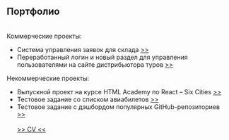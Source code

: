 ## Портфолио
\
Коммерческие проекты:
* Система управления заявок для склада [>>](gm)
* Переработанный логин  и новый раздел для управления пользователями на сайте дистрибьютора туров [>>](yard-management)

Некоммерческие проекты:
* Выпускной проект на курсе HTML Academy по React &ndash; Six Cities [>>](six-cities)
* Тестовое задание со списком авиабилетов [>>](flights-list)
* Тестовое задание с дэшбордом популярных GitHub-репозиториев [>>](github-stars-dashboard)
\
\
[>> CV <<](cv_вания_каракасиян_react-разработчик.pdf)
